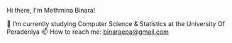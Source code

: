 Hi there, I'm Methmina Binara!

🌱 I’m currently studying Computer Science & Statistics at the University Of Peradeniya
📫 How to reach me: binaraepa@gmail.com
<!--
**methminabinara/methminabinara** is a ✨ _special_ ✨ repository because its `README.md` (this file) appears on your GitHub profile.

Here are some ideas to get you started:

- 🔭 I’m currently working on ...
- 🌱 I’m currently studying Computer Science & Statistics at the University Of Peradeniya
- 👯 I’m looking to collaborate on ...
- 🤔 I’m looking for help with ...
- 💬 Ask me about ...
- 📫 How to reach me: ...
- 😄 Pronouns: ...
- ⚡ Fun fact: ...
-->

